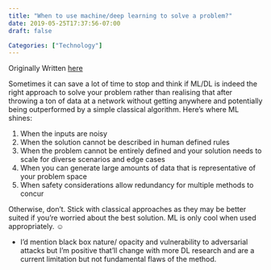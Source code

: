 ```yaml
---
title: "When to use machine/deep learning to solve a problem?"
date: 2019-05-25T17:37:56-07:00
draft: false

Categories: ["Technology"]
---
```

Originally Written [here](https://medium.com/%E0%B4%95%E0%B5%81%E0%B4%B1%E0%B4%BF%E0%B4%AA%E0%B5%8D%E0%B4%AA%E0%B5%81%E0%B4%95%E0%B5%BE/when-to-use-machine-deep-learning-to-solve-a-problem-66a46abeb53e?source=---------0-----------------------)

Sometimes it can save a lot of time to stop and think if ML/DL is indeed the right approach to solve your problem rather than realising that after throwing a ton of data at a network without getting anywhere and potentially being outperformed by a simple classical algorithm. Here’s where ML shines:

1.  When the inputs are noisy
2.  When the solution cannot be described in human defined rules
3.  When the problem cannot be entirely defined and your solution needs to scale for diverse scenarios and edge cases
4.  When you can generate large amounts of data that is representative of your problem space
5.  When safety considerations allow redundancy for multiple methods to concur

Otherwise, don’t. Stick with classical approaches as they may be better suited if you’re worried about the best solution. ML is only cool when used appropriately. ☺

- I’d mention black box nature/ opacity and vulnerability to adversarial attacks but I’m positive that’ll change with more DL research and are a current limitation but not fundamental flaws of the method.
